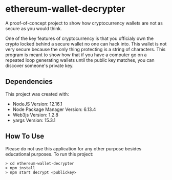 # ethereum-wallet-decrypter
A proof-of-concept project to show how cryptocurrency wallets are not as secure as you would think.

One of the key features of cryptocurrency is that you officialy own the crypto locked behind a secure wallet no one can hack into. This wallet is not very secure because the only thing protecting is a string of characters. This program is meant to show how that if you have a computer go on a repeated loop generating wallets until the public key matches, you can discover someone's private key.

## Dependencies
This project was created with:
* NodeJS Version: 12.16.1
* Node Package Manager Version: 6.13.4
* Web3js Version: 1.2.8
* yargs Version: 15.3.1

## How To Use
Please do not use this application for any other purpose besides educational purposes.
To run this project:
```
> cd ethereum-wallet-decrypter
> npm install
> npm start decrypt <publickey>
```

